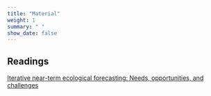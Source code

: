 ```yaml
---
title: "Material"
weight: 1
summary: " "
show_date: false
---
```


## Readings

[Iterative near-term ecological forecasting: Needs, opportunities, and challenges](https://doi.org/10.1073/pnas.1710231115)
